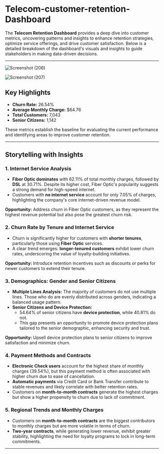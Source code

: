 # Telecom-customer-retention-Dashboard

The **Telecom Retention Dashboard** provides a deep dive into customer metrics, uncovering patterns and insights to enhance retention strategies, optimize service offerings, and drive customer satisfaction. Below is a detailed breakdown of the dashboard's visuals and insights to guide stakeholders in making data-driven decisions.

---
![Screenshot (206)](https://github.com/user-attachments/assets/031dec6c-d821-4ab5-8591-30d70c5cb4ab)

![Screenshot (207)](https://github.com/user-attachments/assets/3981fc5b-e462-407d-91c4-356f773f8d4f)

## **Key Highlights**

- **Churn Rate:** 26.54%
- **Average Monthly Charge:** $64.76
- **Total Customers:** 7,043
- **Senior Citizens:** 1,142

These metrics establish the baseline for evaluating the current performance and identifying areas to improve customer retention.

---

## **Storytelling with Insights**

### 1. **Internet Service Analysis**

- **Fiber Optic dominates** with 62.11% of total monthly charges, followed by **DSL** at 30.71%. Despite its higher cost, Fiber Optic's popularity suggests a strong demand for high-speed internet.
- Customers with **no internet service** account for only 7.05% of charges, highlighting the company's core internet-driven revenue model.

**Opportunity:** Address churn in Fiber Optic customers, as they represent the highest revenue potential but also pose the greatest churn risk.

### 2. **Churn Rate by Tenure and Internet Service**

- Churn is significantly higher for customers with **shorter tenures**, particularly those using **Fiber Optic** services.
- A clear trend emerges: **longer-tenured customers** exhibit lower churn rates, underscoring the value of loyalty-building initiatives.

**Opportunity:** Introduce retention incentives such as discounts or perks for newer customers to extend their tenure.

### 3. **Demographics: Gender and Senior Citizens**

- **Multiple Lines Analysis:** The majority of customers do not use multiple lines. Those who do are evenly distributed across genders, indicating a balanced usage pattern.
- **Senior Citizens and Device Protection:**
  - 54.64% of senior citizens have **device protection**, while 40.81% do not.
  - This gap presents an opportunity to promote device protection plans tailored to the senior demographic, enhancing security and trust.

**Opportunity:** Upsell device protection plans to senior citizens to improve satisfaction and minimize churn.

### 4. **Payment Methods and Contracts**

- **Electronic Check users** account for the highest share of monthly charges (39.54%), but this payment method is often associated with higher churn due to ease of cancellation.
- **Automatic payments** via Credit Card or Bank Transfer contribute to stable revenues and likely correlate with better retention rates.
- Customers on **month-to-month contracts** generate the highest charges but show a higher propensity to churn due to lack of commitment.

### 5. **Regional Trends and Monthly Charges**

- Customers on **month-to-month contracts** are the biggest contributors to monthly charges but are more volatile in terms of churn.
- **Two-year contracts**, while generating lower revenue, exhibit greater stability, highlighting the need for loyalty programs to lock in long-term commitments.

---





